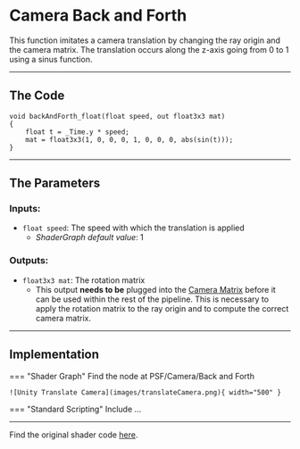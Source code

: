 # Camera Back and Forth

This function imitates a camera translation by changing the ray origin and the camera matrix. The translation occurs along the z-axis going from 0 to 1 using a sinus function.

---

## The Code

``` 
void backAndForth_float(float speed, out float3x3 mat)
{
    float t = _Time.y * speed;
    mat = float3x3(1, 0, 0, 0, 1, 0, 0, 0, abs(sin(t)));
}
```

---

## The Parameters

### Inputs:
- ```float speed```: The speed with which the translation is applied
    - *ShaderGraph default value*: 1

### Outputs:
- ```float3x3 mat```: The rotation matrix 
    - This output __needs to be__ plugged into the [Camera Matrix](unity/cameraMatrix.md) before it can be used within the rest of the pipeline. This is necessary to apply the rotation matrix to the ray origin and to compute the correct camera matrix.

---

## Implementation

=== "Shader Graph"
    Find the node at PSF/Camera/Back and Forth

    ![Unity Translate Camera](images/translateCamera.png){ width="500" }

=== "Standard Scripting"
    Include ...

---

Find the original shader code [here](unity/cameraMatrix.md).